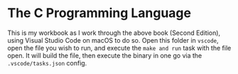 # The C Programming Language

This is my workbook as I work through the above book (Second Edition), using Visual Studio Code on macOS to do so. Open this folder in `vscode`, open the file you wish to run, and execute the `make and run` task with the file open. It will build the file, then execute the binary in one go via the `.vscode/tasks.json` config.